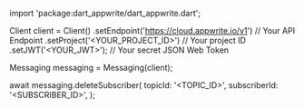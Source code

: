 import 'package:dart_appwrite/dart_appwrite.dart';

Client client = Client()
    .setEndpoint('https://cloud.appwrite.io/v1') // Your API Endpoint
    .setProject('<YOUR_PROJECT_ID>') // Your project ID
    .setJWT('<YOUR_JWT>'); // Your secret JSON Web Token

Messaging messaging = Messaging(client);

await messaging.deleteSubscriber(
    topicId: '<TOPIC_ID>',
    subscriberId: '<SUBSCRIBER_ID>',
);
